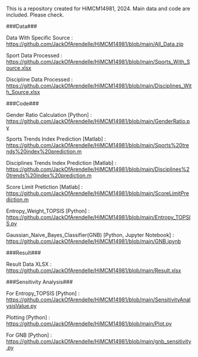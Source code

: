 This is a repository created for HiMCM14981, 2024.
Main data and code are included.
Please check.


###Data###

Data With Specific Source : https://github.com/JackOfArendelle/HiMCM14981/blob/main/All_Data.zip

Sport Data Processed : https://github.com/JackOfArendelle/HiMCM14981/blob/main/Sports_With_Source.xlsx

Discipline Data Processed : https://github.com/JackOfArendelle/HiMCM14981/blob/main/Disciplines_With_Source.xlsx


###Code###

Gender Ratio Calculation [Python] : https://github.com/JackOfArendelle/HiMCM14981/blob/main/GenderRatio.py

Sports Trends Index Prediction [Matlab] : https://github.com/JackOfArendelle/HiMCM14981/blob/main/Sports%20trends%20index%20prediction.m

Disciplines Trends Index Prediction [Matlab] : https://github.com/JackOfArendelle/HiMCM14981/blob/main/Disciplines%20trends%20index%20prediction.m

Score Limit Pretiction [Matlab] : https://github.com/JackOfArendelle/HiMCM14981/blob/main/ScoreLimitPrediction.m

Entropy_Weight_TOPSIS [Python] : https://github.com/JackOfArendelle/HiMCM14981/blob/main/Entropy_TOPSIS.py

Gaussian_Naive_Bayes_Classifier(GNB) [Python, Jupyter Notebook] : https://github.com/JackOfArendelle/HiMCM14981/blob/main/GNB.ipynb


###Result###

Result Data XLSX : https://github.com/JackOfArendelle/HiMCM14981/blob/main/Result.xlsx


###Sensitivity Analysis###

For Entropy_TOPSIS [Python] : https://github.com/JackOfArendelle/HiMCM14981/blob/main/SensitivityAnalysisValue.py

Plotting [Python] : https://github.com/JackOfArendelle/HiMCM14981/blob/main/Plot.py

For GNB [Python] : https://github.com/JackOfArendelle/HiMCM14981/blob/main/gnb_sensitivity.py
